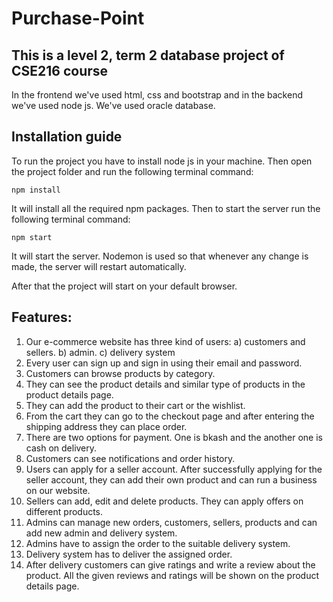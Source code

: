 # Purchase-Point

## This is a level 2, term 2 database project of CSE216 course

In the frontend we've used html, css and bootstrap and in the backend we've used node js. We've used oracle database. 

## Installation guide
To run the project you have to install node js in your machine. Then open the project folder and run the following terminal command:
```
npm install
```
It will install all the required npm packages.
Then to start the server run the following terminal command:
```
npm start
```
It will start the server. Nodemon is used so that whenever any change is made, the server will restart automatically.

After that the project will start on your default browser.

## Features:
1. Our e-commerce website has three kind of users: a) customers and sellers. b) admin. c) delivery system
2. Every user can sign up and sign in using their email and password.
3. Customers can browse products by category.
4. They can see the product details and similar type of products in the product details page.
5. They can add the product to their cart or the wishlist.
6. From the cart they can go to the checkout page and after entering the shipping address they can place order.
7. There are two options for payment. One is bkash and the another one is cash on delivery.
8. Customers can see notifications and order history.
9. Users can apply for a seller account. After successfully applying for the seller account, they can add their own product and can run a business on our website. 
10. Sellers can add, edit and delete products. They can apply offers on different products. 
11. Admins can manage new orders, customers, sellers, products and can add new admin and delivery system.
12. Admins have to assign the order to the suitable delivery system.
13. Delivery system has to deliver the assigned order.
14. After delivery customers can give ratings and write a review about the product. All the given reviews and ratings will be shown on the product details page.

